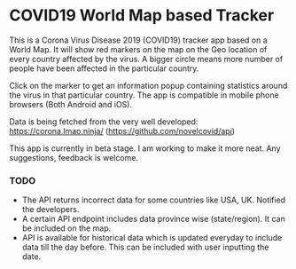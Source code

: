 # COVID19 World Map based Tracker

This is a Corona Virus Disease 2019 (COVID19) tracker app based on a World Map.
It will show red markers on the map on the Geo location of every country affected by the virus.
A bigger circle means more number of people have been affected in the particular country.

Click on the marker to get an information popup containing statistics around the virus in that particular country.
The app is compatible in mobile phone browsers (Both Android and iOS).

Data is being fetched from the very well developed: https://corona.lmao.ninja/ (https://github.com/novelcovid/api)

This app is currently in beta stage. I am working to make it more neat.
Any suggestions, feedback is welcome.

### TODO

* The API returns incorrect data for some countries like USA, UK. Notified the developers.
* A certain API endpoint includes data province wise (state/region). It can be included on the map.
* API is available for historical data which is updated everyday to include data till the day before. This can be included with user inputting the date.
